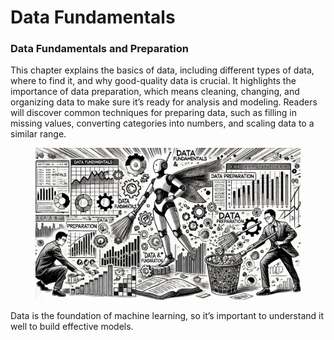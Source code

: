 # Data Fundamentals

### Data Fundamentals and Preparation

This chapter explains the basics of data, including different types of data, where to find it, and why good-quality data is crucial. It highlights the importance of data preparation, which means cleaning, changing, and organizing data to make sure it’s ready for analysis and modeling. Readers will discover common techniques for preparing data, such as filling in missing values, converting categories into numbers, and scaling data to a similar range.

<div align="left"><figure><img src="../../.gitbook/assets/ml-data-fundamentals-min (3).png" alt="" width="563"><figcaption></figcaption></figure></div>

Data is the foundation of machine learning, so it’s important to understand it well to build effective models.
